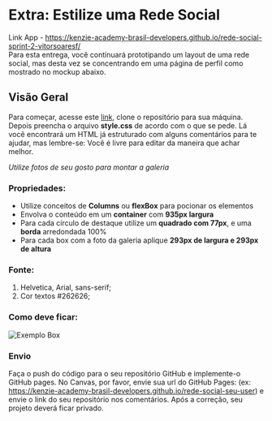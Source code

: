 # Extra: Estilize uma Rede Social

Link App - https://kenzie-academy-brasil-developers.github.io/rede-social-sprint-2-vitorsoaresf/ <br>
Para esta entrega, você continuará prototipando um layout de uma rede social, mas desta vez se concentrando em uma página de perfil como mostrado no mockup abaixo.

## Visão Geral

Para começar, acesse este [link](https://classroom.github.com/a/f1KENiG0), clone o repositório para sua máquina. Depois preencha o arquivo **style.css** de acordo com o que se pede.
Lá você encontrará um HTML já estruturado com alguns comentários para te ajudar, mas lembre-se:
Você é livre para editar da maneira que achar melhor.

_Utilize fotos de seu gosto para montar a galeria_

### Propriedades:

- Utilize conceitos de **Columns** ou **flexBox** para pocionar os elementos
- Envolva o conteúdo em um **container** com **935px largura**
- Para cada círculo de destaque utilize um **quadrado com 77px**, e uma **borda** arredondada 100%
- Para cada box com a foto da galeria aplique **293px de largura e 293px de altura**

### Fonte:

1. Helvetica, Arial, sans-serif;
2. Cor textos #262626;

### Como deve ficar:

![Exemplo Box](https://files-kenzie-academy-brasil.s3.amazonaws.com/q1/sprint2/entrega-Estilizar-um-Layout-de-uma-plataforma-de-streaming/rating-stylize-extra-social-network.png)

### Envio

Faça o push do código para o seu repositório GitHub e implemente-o GitHub pages. No Canvas, por favor, envie sua url do GitHub Pages:
(ex: https://kenzie-academy-brasil-developers.github.io/rede-social-seu-user) e envie o link do seu repositório nos comentários. Após a correção, seu projeto deverá ficar privado.
